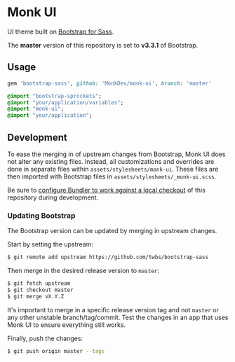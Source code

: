 Monk UI
=======

UI theme built on [Bootstrap for Sass](https://github.com/twbs/bootstrap-sass).

The **master** version of this repository is set to **v3.3.1** of Bootstrap.

Usage
-----

```ruby
gem 'bootstrap-sass', github: 'MonkDev/monk-ui', branch: 'master'
```

```sass
@import "bootstrap-sprockets";
@import "your/application/variables";
@import "monk-ui";
@import "your/application";
```

Development
-----------

To ease the merging in of upstream changes from Bootstrap, Monk UI does not
alter any existing files. Instead, all customizations and overrides are done in
separate files within `assets/stylesheets/monk-ui`. These files are then
imported with Bootstrap files in `assets/stylesheets/_monk-ui.scss`.

Be sure to [configure Bundler to work against a local checkout](http://bundler.io/v1.7/git.html#local)
of this repository during development.

### Updating Bootstrap

The Bootstrap version can be updated by merging in upstream changes.

Start by setting the upstream:

```bash
$ git remote add upstream https://github.com/twbs/bootstrap-sass
```

Then merge in the desired release version to `master`:

```bash
$ git fetch upstream
$ git checkout master
$ git merge vX.Y.Z
```

It's important to merge in a specific release version tag and not `master` or
any other unstable branch/tag/commit. Test the changes in an app that uses Monk
UI to ensure everything still works.

Finally, push the changes:

```bash
$ git push origin master --tags
```
